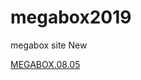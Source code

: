 # megabox2019
megabox site New

<a href="https://iijoii.github.io/MEGABOX/html21_08_05.html">MEGABOX.08.05</a>
